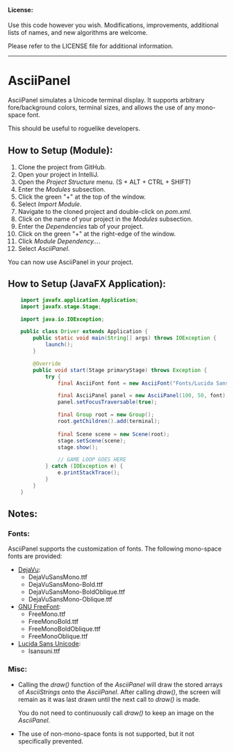 #### License: 

Use this code however you wish. Modifications, improvements, additional lists of names, and new algorithms are welcome.

Please refer to the LICENSE file for additional information.

---

# AsciiPanel


AsciiPanel simulates a Unicode terminal display. It supports arbitrary fore/background colors,  terminal sizes, and allows
the use of any mono-space font.

This should be useful to roguelike developers.

## How to Setup (Module):

1. Clone the project from GitHub.
2. Open your project in IntelliJ.
3. Open the *Project Structure* menu. (S + ALT + CTRL + SHIFT)
4. Enter the *Modules* subsection.
5. Click the green "+" at the top of the window.
6. Select *Import Module*.
7. Navigate to the cloned project and double-click on *pom.xml*.
8. Click on the name of your project in the *Modules* subsection.
9. Enter the *Dependencies* tab of your project.
10. Click on the green "+" at the right-edge of the window.
11. Click *Module Dependency...*.
12. Select *AsciiPanel*.

You can now use AsciiPanel in your project.

## How to Setup (JavaFX Application):

```java
    import javafx.application.Application;
    import javafx.stage.Stage;

    import java.io.IOException;

    public class Driver extends Application {
        public static void main(String[] args) throws IOException {
            launch();
        }

        @Override
        public void start(Stage primaryStage) throws Exception {
            try {
                final AsciiFont font = new AsciiFont("Fonts/Lucida Sans Unicode/lsansuni.ttf", 16);

                final AsciiPanel panel = new AsciiPanel(100, 50, font);
                panel.setFocusTraversable(true);

                final Group root = new Group();
                root.getChildren().add(terminal);
                
                final Scene scene = new Scene(root);
                stage.setScene(scene);
                stage.show();

                // GAME LOOP GOES HERE
            } catch (IOException e) {
                e.printStackTrace();
            }
        }
    }
```

## Notes:

### Fonts:
AsciiPanel supports the customization of fonts. The following mono-space fonts are provided:

* [DejaVu](http://dejavu-fonts.org/wiki/Main_Page):
    * DejaVuSansMono.ttf
    * DejaVuSansMono-Bold.ttf
    * DejaVuSansMono-BoldOblique.ttf
    * DejaVuSansMono-Oblique.ttf
* [GNU FreeFont](https://www.gnu.org/software/freefont/):
    * FreeMono.ttf
    * FreeMonoBold.ttf
    * FreeMonoBoldOblique.ttf
    * FreeMonoOblique.ttf
* [Lucida Sans Unicode](http://www.ffonts.net/Lucida-Sans-Unicode.font.download):
    * lsansuni.ttf
    
### Misc:

* Calling the *draw()* function of the *AsciiPanel* will draw the stored arrays of *AsciiStrings* onto the *AsciiPanel*.
   After calling *draw()*, the screen will remain as it was last drawn until the next call to *draw()* is made.
   
   You do not need to continuously call *draw()* to keep an image on the *AsciiPanel*.
   
* The use of non-mono-space fonts is not supported, but it not specifically prevented.